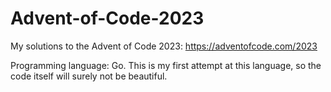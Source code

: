 # Advent-of-Code-2023

My solutions to the Advent of Code 2023: 
https://adventofcode.com/2023


Programming language: Go.
This is my first attempt at this language, so the code itself will surely not be beautiful.
